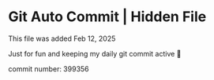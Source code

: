 # Git Auto Commit | Hidden File

This file was added Feb 12, 2025

Just for fun and keeping my daily git commit active 🤪

commit number: 399356
